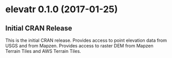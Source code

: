 elevatr 0.1.0 (2017-01-25)
==========================

## Initial CRAN Release
This is the initial CRAN release. Provides access to point elevation data from USGS and from Mapzen.  Provides access to raster DEM from Mapzen Terrain Tiles and AWS Terrain Tiles.